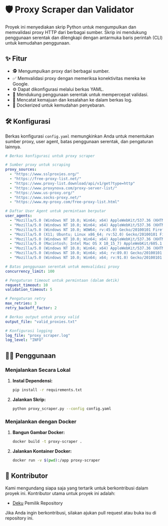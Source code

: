 # 🛡️ Proxy Scraper dan Validator

Proyek ini menyediakan skrip Python untuk mengumpulkan dan memvalidasi proxy HTTP dari berbagai sumber. Skrip ini mendukung penggunaan serentak dan dilengkapi dengan antarmuka baris perintah (CLI) untuk kemudahan penggunaan.

## ✨ Fitur

- 🕵️ Mengumpulkan proxy dari berbagai sumber.
- ✅ Memvalidasi proxy dengan memeriksa konektivitas mereka ke Google.
- ⚙️ Dapat dikonfigurasi melalui berkas YAML.
- 🚀 Mendukung penggunaan serentak untuk mempercepat validasi.
- 📜 Mencatat kemajuan dan kesalahan ke dalam berkas log.
- 🐳 Dockerized untuk kemudahan penyebaran.

## 🛠️ Konfigurasi

Berkas konfigurasi `config.yaml` memungkinkan Anda untuk menentukan sumber proxy, user agent, batas penggunaan serentak, dan pengaturan lainnya.

```yaml
# Berkas konfigurasi untuk proxy scraper

# Sumber proxy untuk scraping
proxy_sources:
  - "https://www.sslproxies.org/"
  - "https://free-proxy-list.net/"
  - "https://www.proxy-list.download/api/v1/get?type=http"
  - "https://www.proxynova.com/proxy-server-list/"
  - "https://www.us-proxy.org/"
  - "https://www.socks-proxy.net/"
  - "https://www.my-proxy.com/free-proxy-list.html"

# Daftar User Agent untuk permintaan berputar
user_agents:
  - "Mozilla/5.0 (Windows NT 10.0; Win64; x64) AppleWebKit/537.36 (KHTML, like Gecko) Chrome/58.0.3029.110 Safari/537.3"
  - "Mozilla/5.0 (Windows NT 10.0; Win64; x64) AppleWebKit/537.36 (KHTML, like Gecko) Chrome/60.0.3112.113 Safari/537.36"
  - "Mozilla/5.0 (Windows NT 10.0; WOW64; rv:45.0) Gecko/20100101 Firefox/45.0"
  - "Mozilla/5.0 (X11; Ubuntu; Linux x86_64; rv:52.0) Gecko/20100101 Firefox/52.0"
  - "Mozilla/5.0 (Windows NT 10.0; Win64; x64) AppleWebKit/537.36 (KHTML, like Gecko) Chrome/58.0.3029.110 Safari/537.3"
  - "Mozilla/5.0 (Macintosh; Intel Mac OS X 10_15_7) AppleWebKit/605.1.15 (KHTML, like Gecko) Version/14.0.3 Safari/605.1.15"
  - "Mozilla/5.0 (Windows NT 10.0; Win64; x64) AppleWebKit/537.36 (KHTML, like Gecko) Chrome/91.0.4472.124 Safari/537.36"
  - "Mozilla/5.0 (Windows NT 10.0; Win64; x64; rv:89.0) Gecko/20100101 Firefox/89.0"
  - "Mozilla/5.0 (Windows NT 10.0; Win64; x64; rv:91.0) Gecko/20100101 Firefox/91.0"

# Batas penggunaan serentak untuk memvalidasi proxy
concurrency_limit: 100

# Pengaturan timeout untuk permintaan (dalam detik)
request_timeout: 10
validation_timeout: 5

# Pengaturan retry
max_retries: 3
retry_backoff_factor: 2

# Berkas output untuk proxy valid
output_file: "valid_proxies.txt"

# Konfigurasi logging
log_file: "proxy_scraper.log"
log_level: "INFO"
```

## 🏃‍♂️ Penggunaan

### Menjalankan Secara Lokal

1. **Instal Dependensi:**

    ```sh
    pip install -r requirements.txt
    ```

2. **Jalankan Skrip:**

    ```sh
    python proxy_scraper.py --config config.yaml
    ```

### Menjalankan dengan Docker

1. **Bangun Gambar Docker:**

    ```sh
    docker build -t proxy-scraper .
    ```

2. **Jalankan Kontainer Docker:**

    ```sh
    docker run -v $(pwd):/app proxy-scraper
    ```

## 👥 Kontributor

Kami mengundang siapa saja yang tertarik untuk berkontribusi dalam proyek ini. Kontributor utama untuk proyek ini adalah:

- [Deku](https://github.com/Dekurity) Pemilik Repository


Jika Anda ingin berkontribusi, silakan ajukan pull request atau buka isu di repository ini.
